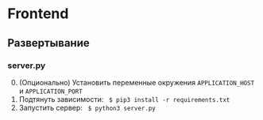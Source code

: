 # Frontend

## Развертывание 

### server.py

0. (Опционально) Установить переменные окружения ```APPLICATION_HOST``` и ```APPLICATION_PORT```
1. Подтянуть зависимости: ``` $ pip3 install -r requirements.txt```
2. Запустить сервер: ``` $ python3 server.py```
